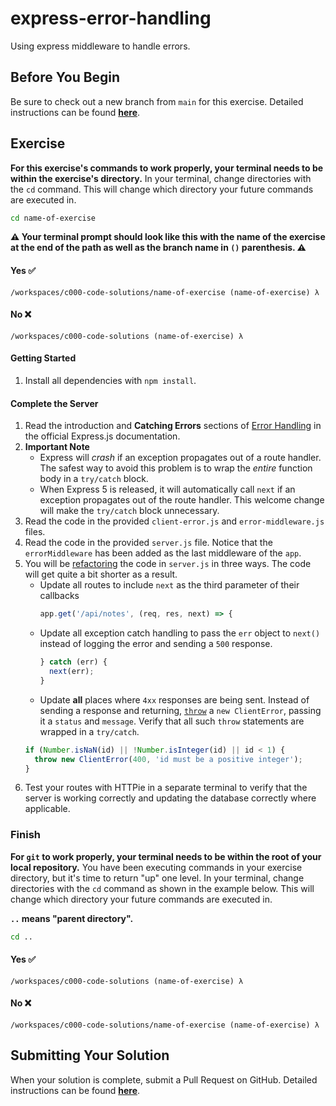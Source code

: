 # express-error-handling

Using express middleware to handle errors.

## Before You Begin

Be sure to check out a new branch from `main` for this exercise. Detailed instructions can be found [**here**](../../guides/starting-an-exercise).

## Exercise

**For this exercise's commands to work properly, your terminal needs to be within the exercise's directory.** In your terminal, change directories with the `cd` command. This will change which directory your future commands are executed in.

```bash
cd name-of-exercise
```

**⚠️ Your terminal prompt should look like this with the name of the exercise at the end of the path as well as the branch name in `()` parenthesis. ⚠️**

#### Yes ✅

```shell
/workspaces/c000-code-solutions/name-of-exercise (name-of-exercise) λ
```

#### No ❌

```shell
/workspaces/c000-code-solutions (name-of-exercise) λ
```

#### Getting Started

1. Install all dependencies with `npm install`.

#### Complete the Server

1. Read the introduction and **Catching Errors** sections of [Error Handling](https://expressjs.com/en/guide/error-handling.html) in the official Express.js documentation.
1. **Important Note**
   - Express will _crash_ if an exception propagates out of a route handler. The safest way to avoid this problem is to wrap the _entire_ function body in a `try/catch` block.
   - When Express 5 is released, it will automatically call `next` if an exception propagates out of the route handler. This welcome change will make the `try/catch` block unnecessary.
1. Read the code in the provided `client-error.js` and `error-middleware.js` files.
1. Read the code in the provided `server.js` file. Notice that the `errorMiddleware` has been added as the last middleware of the `app`.
1. You will be [refactoring](https://en.wikipedia.org/wiki/Code_refactoring) the code in `server.js` in three ways. The code will get quite a bit shorter as a result.
   - Update all routes to include `next` as the third parameter of their callbacks
     ```js
     app.get('/api/notes', (req, res, next) => {
     ```
   - Update all exception catch handling to pass the `err` object to `next()` instead of logging the error and sending a `500` response.
     ```js
     } catch (err) {
       next(err);
     }
     ```
   - Update **all** places where `4xx` responses are being sent. Instead of sending a response and returning, [`throw`](https://developer.mozilla.org/en-US/docs/Web/JavaScript/Reference/Statements/throw) a `new ClientError`, passing it a `status` and `message`. Verify that all such `throw` statements are wrapped in a `try/catch`.
   ```js
   if (Number.isNaN(id) || !Number.isInteger(id) || id < 1) {
     throw new ClientError(400, 'id must be a positive integer');
   }
   ```
1. Test your routes with HTTPie in a separate terminal to verify that the server is working correctly and updating the database correctly where applicable.

### Finish

**For `git` to work properly, your terminal needs to be within the root of your local repository.** You have been executing commands in your exercise directory, but it's time to return "up" one level. In your terminal, change directories with the `cd` command as shown in the example below. This will change which directory your future commands are executed in.

**`..` means "parent directory".**

```bash
cd ..
```

#### Yes ✅

```shell
/workspaces/c000-code-solutions (name-of-exercise) λ
```

#### No ❌

```shell
/workspaces/c000-code-solutions/name-of-exercise (name-of-exercise) λ
```

## Submitting Your Solution

When your solution is complete, submit a Pull Request on GitHub. Detailed instructions can be found [**here**](../../guides/submitting-your-solution).
